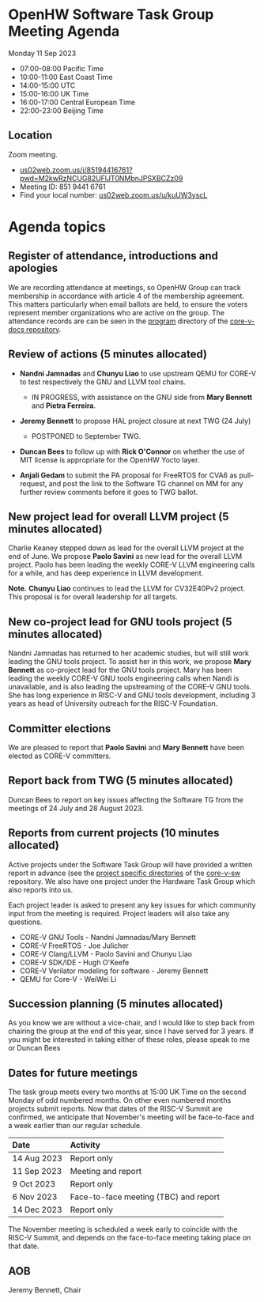 # OpenHW Software Task Group Meeting Agenda

Monday 11 Sep 2023

- 07:00-08:00 Pacific Time
- 10:00-11:00 East Coast Time
- 14:00-15:00 UTC
- 15:00-16:00 UK Time
- 16:00-17:00 Central European Time
- 22:00-23:00 Beijing Time

## Location

Zoom meeting.

- [us02web.zoom.us/j/85194416761?pwd=M2kwRzNCUG82UFlJT0NMbnJPSXBCZz09](https://us02web.zoom.us/j/85194416761?pwd=M2kwRzNCUG82UFlJT0NMbnJPSXBCZz09)
- Meeting ID: 851 9441 6761
- Find your local number: [us02web.zoom.us/u/kuUW3yscL](https://us02web.zoom.us/u/kuUW3yscL)

# Agenda topics

## Register of attendance, introductions and apologies

We are recording attendance at meetings, so OpenHW Group can track membership in accordance with article 4 of the membership agreement. This matters particularly when email ballots are held, to ensure the voters represent member organizations who are active on the group. The attendance records are can be seen in the [program](https://github.com/openhwgroup/core-v-docs/tree/master/program) directory of the [core-v-docs repository](https://github.com/openhwgroup/core-v-docs).

## Review of actions (5 minutes allocated)

- **Nandni Jamnadas** and **Chunyu Liao** to use upstream QEMU for CORE-V to test respectively the GNU and LLVM tool chains.
  - IN PROGRESS, with assistance on the GNU side from **Mary Bennett** and  **Pietra Ferreira**.

- **Jeremy Bennett** to propose HAL project closure at next TWG (24 July)
  - POSTPONED to September TWG.

- **Duncan Bees** to follow up with **Rick O'Connor** on whether the use of MIT license is appropriate for the OpenHW Yocto layer.

- **Anjali Gedam** to submit the PA proposal for FreeRTOS for CVA6 as pull-request, and post the link to the Software TG channel on MM for any further review comments before it goes to TWG ballot.

## New project lead for overall LLVM project (5 minutes allocated)

Charlie Keaney stepped down as lead for the overall LLVM project at the end of June.  We propose **Paolo Savini** as new lead for the overall LLVM project.  Paolo has been leading the weekly CORE-V LLVM engineering calls for a while, and has deep experience in LLVM development.

**Note.** **Chunyu Liao** continues to lead the LLVM for CV32E40Pv2 project.  This proposal is for overall leadership for all targets.

## New co-project lead for GNU tools project (5 minutes allocated)

Nandni Jamnadas has returned to her academic studies, but will still work leading the GNU tools project.  To assist her in this work, we propose **Mary Bennett** as co-project lead for the GNU tools project.  Mary has been leading the weekly CORE-V GNU tools engineering calls when Nandi is unavailable, and is also leading the upstreaming of the CORE-V GNU tools.  She has long experience in RISC-V and GNU tools development, including 3 years as head of University outreach for the RISC-V Foundation.

## Committer elections

We are pleased to report that **Paolo Savini** and **Mary Bennett** have been elected as CORE-V committers.

## Report back from TWG (5 minutes allocated)

Duncan Bees to report on key issues affecting the Software TG from the meetings
of 24 July and 28 August 2023.

## Reports from current projects (10 minutes allocated)

Active projects under the Software Task Group will have provided a written report in advance (see the [project specific directories](https://github.com/openhwgroup/core-v-sw/blob/master/projects) of the [core-v-sw](https://github.com/openhwgroup/core-v-sw) repository. We also have one project under the Hardware Task Group which also reports into us.

Each project leader is asked to present any key issues for which community input from the meeting is required.  Project leaders will also take any questions.

- CORE-V GNU Tools - Nandni Jamnadas/Mary Bennett
- CORE-V FreeRTOS - Joe Julicher
- CORE-V Clang/LLVM - Paolo Savini and Chunyu Liao
- CORE-V SDK/IDE - Hugh O'Keefe
- CORE-V Verilator modeling for software - Jeremy Bennett
- QEMU for Core-V - WeiWei Li

## Succession planning (5 minutes allocated)

As you know we are without a vice-chair, and I would like to step back from chairing the group at the end of this year, since I have served for 3 years.  If you might be interested in taking either of these roles, please speak to me or Duncan Bees

## Dates for future meetings

The task group meets every two months at 15:00 UK Time on the second Monday of odd numbered months.  On other even numbered months projects submit reports.  Now that dates of the RISC-V Summit are confirmed, we anticipate that November's meeting will be face-to-face and a week earlier than our regular schedule.

| Date        | Activity                              |
| :---------- | :------------------------------------ |
| 14 Aug 2023 | Report only                           |
| 11 Sep 2023 | Meeting and report                    |
|  9 Oct 2023 | Report only                           |
|  6 Nov 2023 | Face-to-face meeting (TBC) and report |
| 14 Dec 2023 | Report only                           |

The November meeting is scheduled a week early to coincide with the RISC-V Summit, and depends on the face-to-face meeting taking place on that date.

## AOB


Jeremy Bennett, Chair
